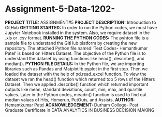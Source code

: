 # Assignment-5-Data-1202-
**PROJECT TITLE:** ASSIGNMENT#5
**PROJECT DESCRIPTION:** Introduction to GitHub
**GETTING STARTED:**
In order to run the Python codes, we must have Jupyter Notebook installed in the system. 
Also, we require dataset in the .xls or .csv format.
**RUNNING THE PYTHON CODES:**
The pyhton file is a sample file to understand the GitHub platform by creating the new repository.
The attached Python file named 'Test Codes- Hemantkumar Patel' is based on Hitters Dataset. 
The objective of the Python file is to understand the dataset by using functions like head(), describe(), and median().
**PYTHON FILE DETAILS:**
In the Python file, we are importing libraries such as Pandas and Matplotlib.pyplot in the first step.
Then we loaded the dataset with the help of pd.read_excel function.
To view the dataset we ran the head() function which returned top 5 rows of the Hitters Dataset.
Then we applied .describe() function which returned important outputs like mean, standard deviations, count, min, max, and quartile values.
Later in the Python codes, meadin() function is used to find out median values of Hits, Homerun, PutOuts, and Assists.
**AUTHOR:** Hemantkumar Patel
**ACKNOWLEDGEMENT:**
Durham College- Post Graduate Certificate in DATA ANALYTICS IN BUSINESS DECISION MAKING
